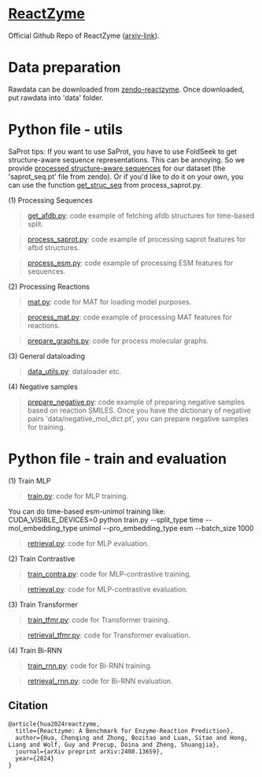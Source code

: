 # [ReactZyme](https://www.arxiv.org/abs/2408.13659)
Official Github Repo of ReactZyme ([arxiv-link](https://www.arxiv.org/abs/2408.13659)).

# Data preparation

Rawdata can be downloaded from [zendo-reactzyme](https://zenodo.org/records/13635807). Once downloaded, put rawdata into 'data' folder.

# Python file - utils

SaProt tips: If you want to use SaProt, you have to use FoldSeek to get structure-aware sequence representations. This can be annoying. So we provide [processed structure-aware sequences](https://zenodo.org/records/13635807) for our dataset (the 'saprot_seq.pt' file from zendo). Or if you'd like to do it on your own, you can use the function [get_struc_seq](https://github.com/WillHua127/ReactZyme/blob/main/process_saprot.py) from process_saprot.py.


(1) Processing Sequences

>[get_afdb.py](https://github.com/WillHua127/ReactZyme/blob/main/get_afdb.py): code example of fetching afdb structures for time-based split.

>[process_saprot.py](https://github.com/WillHua127/ReactZyme/blob/main/process_saprot.py): code example of processing saprot features for afbd structures.

>[process_esm.py](https://github.com/WillHua127/ReactZyme/blob/main/process_esm.py): code example of processing ESM features for sequences.



(2) Processing Reactions

>[mat.py](https://github.com/WillHua127/ReactZyme/blob/main/mat.py): code for MAT for loading model purposes.

>[process_mat.py](https://github.com/WillHua127/ReactZyme/blob/main/process_mat.py): code example of processing MAT features for reactions.

>[prepare_graphs.py](https://github.com/WillHua127/ReactZyme/blob/main/prepare_graphs.py): code for process molecular graphs.



(3) General dataloading

>[data_utils.py](https://github.com/WillHua127/ReactZyme/blob/main/data_utils.py): dataloader etc.



(4) Negative samples
>[prepare_negative.py](https://github.com/WillHua127/ReactZyme/blob/main/prepare_negative.py): code example of preparing negative samples based on reaction SMILES. Once you have the dictionary of negative pairs 'data/negative_mol_dict.pt', you can prepare negative samples for training.

# Python file - train and evaluation


(1) Train MLP


>[train.py](https://github.com/WillHua127/ReactZyme/blob/main/train.py): code for MLP training. 

You can do time-based esm-unimol training like: CUDA_VISIBLE_DEVICES=0 python train.py --split_type time --mol_embedding_type unimol --pro_embedding_type esm --batch_size 1000

>[retrieval.py](https://github.com/WillHua127/ReactZyme/blob/main/retrieval.py): code for MLP evaluation.



(2) Train Contrastive


>[train_contra.py](https://github.com/WillHua127/ReactZyme/blob/main/train_contra.py): code for MLP-contrastive training. 


>[retrieval.py](https://github.com/WillHua127/ReactZyme/blob/main/retrieval.py): code for MLP-contrastive evaluation.



(3) Train Transformer


>[train_tfmr.py](https://github.com/WillHua127/ReactZyme/blob/main/train_tfmr.py): code for Transformer training. 


>[retrieval_tfmr.py](https://github.com/WillHua127/ReactZyme/blob/main/retrieval_tfmr.py): code for Transformer evaluation.




(4) Train Bi-RNN


>[train_rnn.py](https://github.com/WillHua127/ReactZyme/blob/main/train_rnn.py): code for Bi-RNN training. 


>[retrieval_rnn.py](https://github.com/WillHua127/ReactZyme/blob/main/retrieval_rnn.py): code for Bi-RNN evaluation.



## Citation
```
@article{hua2024reactzyme,
  title={Reactzyme: A Benchmark for Enzyme-Reaction Prediction},
  author={Hua, Chenqing and Zhong, Bozitao and Luan, Sitao and Hong, Liang and Wolf, Guy and Precup, Doina and Zheng, Shuangjia},
  journal={arXiv preprint arXiv:2408.13659},
  year={2024}
}
```
